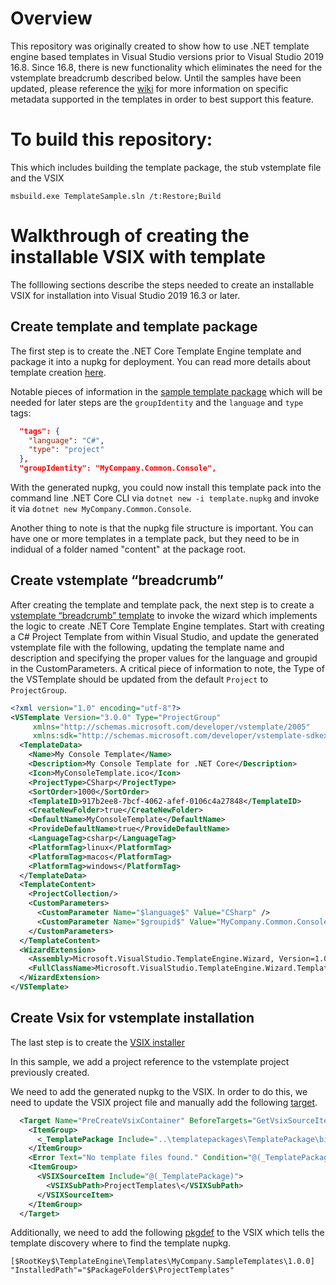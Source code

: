 # Overview 

This repository was originally created to show how to use .NET template engine based templates in Visual Studio versions prior to Visual Studio 2019 16.8. Since 16.8, there is new functionality which eliminates the need for the vstemplate breadcrumb described below. Until the samples have been updated, please reference the [wiki](https://github.com/phenning/templateSamples/wiki) for more information on specific metadata supported in the templates in order to best support this feature.

# To build this repository:

This which includes building the template package, the stub vstemplate file and the VSIX

```msbuild.exe TemplateSample.sln /t:Restore;Build```


# Walkthrough of creating the installable VSIX with template

The folllowing sections describe the steps needed to create an installable VSIX for installation into Visual Studio 2019 16.3 or later. 

## Create template and template package

The first step is to create the .NET Core Template Engine template and package it into a nupkg for deployment. You can read more details about template creation [here](https://docs.microsoft.com/en-us/dotnet/core/tools/custom-templates). 

Notable pieces of information in the [sample template package](https://github.com/phenning/templateSamples/tree/master/templatepackages/TemplatePackage) which will be needed for later steps are the ```groupIdentity``` and the ```language``` and ```type``` tags:

```json
  "tags": {
    "language": "C#",
    "type": "project"
  }, 
  "groupIdentity": "MyCompany.Common.Console",
```
With the generated nupkg, you could now install this template pack into the command line .NET Core CLI via ```dotnet new -i template.nupkg``` and invoke it via ```dotnet new MyCompany.Common.Console```.

Another thing to note is that the nupkg file structure is important. You can have one or more templates in a template pack, but they need to be in indidual of a folder named "content" at the package root.

## Create vstemplate “breadcrumb”

After creating the template and template pack, the next step is to create a [vstemplate “breadcrumb” template](https://github.com/phenning/templateSamples/tree/master/vstemplates/MyConsoleTemplate) to invoke the wizard which implements the logic to create .NET Core Template Engine templates. Start with creating a C# Project Template from within Visual Studio, and update the generated vstemplate file with the following, updating the template name and description and specifying the proper values for the language and groupid in the CustomParameters. A critical piece of information to note, the Type of the VSTemplate should be updated from the default ```Project``` to ```ProjectGroup```.

```xml
<?xml version="1.0" encoding="utf-8"?>
<VSTemplate Version="3.0.0" Type="ProjectGroup"  
     xmlns="http://schemas.microsoft.com/developer/vstemplate/2005"    
     xmlns:sdk="http://schemas.microsoft.com/developer/vstemplate-sdkextension/2010">
  <TemplateData>
    <Name>My Console Template</Name>
    <Description>My Console Template for .NET Core</Description>
    <Icon>MyConsoleTemplate.ico</Icon>
    <ProjectType>CSharp</ProjectType>
    <SortOrder>1000</SortOrder>
    <TemplateID>917b2ee8-7bcf-4062-afef-0106c4a27848</TemplateID>
    <CreateNewFolder>true</CreateNewFolder>
    <DefaultName>MyConsoleTemplate</DefaultName>
    <ProvideDefaultName>true</ProvideDefaultName>
    <LanguageTag>csharp</LanguageTag>
    <PlatformTag>linux</PlatformTag>
    <PlatformTag>macos</PlatformTag>
    <PlatformTag>windows</PlatformTag>
  </TemplateData>
  <TemplateContent>
    <ProjectCollection/>
    <CustomParameters>
      <CustomParameter Name="$language$" Value="CSharp" />
      <CustomParameter Name="$groupid$" Value="MyCompany.Common.Console"/>
    </CustomParameters>
  </TemplateContent>
  <WizardExtension>
    <Assembly>Microsoft.VisualStudio.TemplateEngine.Wizard, Version=1.0.0.0, Culture=neutral, PublicKeyToken=b03f5f7f11d50a3a</Assembly>
    <FullClassName>Microsoft.VisualStudio.TemplateEngine.Wizard.TemplateEngineWizard</FullClassName>
  </WizardExtension>
</VSTemplate>
```

## Create Vsix for vstemplate installation

The last step is to create the [VSIX installer]((https://github.com/phenning/templateSamples/tree/master/vsix))

In this sample, we add a project reference to the vstemplate project previously created.

We need to add the generated nupkg to the VSIX. In order to do this, we need to update the VSIX project file and manually add the following [target](https://github.com/phenning/templateSamples/blob/3638ff51d04ae637591508e7c2848cbdb988e2e8/vsix/TemplateVsix.csproj#L73).

```xml
  <Target Name="PreCreateVsixContainer" BeforeTargets="GetVsixSourceItems">
    <ItemGroup>
      <_TemplatePackage Include="..\templatepackages\TemplatePackage\bin\$(Configuration)\MyCompany.SampleTemplates.*.nupkg" />
    </ItemGroup>
    <Error Text="No template files found." Condition="@(_TemplatePackage-&gt;Count()) == 0" />
    <ItemGroup>
      <VSIXSourceItem Include="@(_TemplatePackage)">
        <VSIXSubPath>ProjectTemplates\</VSIXSubPath>
      </VSIXSourceItem>
    </ItemGroup>
  </Target>
```

Additionally, we need to add the following [pkgdef](https://github.com/phenning/templateSamples/blob/master/vsix/Templates.pkgdef) to the VSIX which tells the template discovery where to find the template nupkg.

```pkgdef
[$RootKey$\TemplateEngine\Templates\MyCompany.SampleTemplates\1.0.0]
"InstalledPath"="$PackageFolder$\ProjectTemplates"
```

